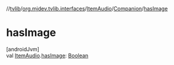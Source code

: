 //[tvlib](../../../../index.md)/[org.mjdev.tvlib.interfaces](../../index.md)/[ItemAudio](../index.md)/[Companion](index.md)/[hasImage](has-image.md)

# hasImage

[androidJvm]\
val [ItemAudio](../index.md).[hasImage](has-image.md): [Boolean](https://kotlinlang.org/api/latest/jvm/stdlib/kotlin/-boolean/index.html)
